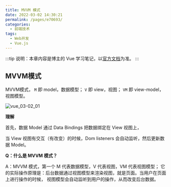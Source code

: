 ```yaml
---
title: MVVM 模式
date: 2022-03-02 14:30:21
permalink: /pages/e70693/
categories:
  - 前端技术
tags:
  - Web开发
  - Vue.js
---
```


:::tip
说明：本章内容是博主的 Vue 学习笔记，以[官方文档](https://cn.vuejs.org/v2/guide/)为准。
:::

## MVVM模式

MVVM模式， `M` 即 model，数据模型； `V` 即 view，视图； `VM` 即 view-model，视图模型。

<!-- more -->
![vue_03-02_01](https://cdn.jsdelivr.net/gh/oliver556/image-hosting@master/20220302/vue_03-02_01.dfh2wv2dq0o.webp)

<img-desc :num="'0'" :title="'MVVM 视图模型'" />

**理解**

首先，数据 Model 通过 Data Bindings 把数据绑定在 View 视图上，

当 View 视图有交互（有改变）的时候，Dom listeners 会自动监听，然后更新数据 Model。

**Q：什么是 MVVM 模式？**

A：MVVM 模式，第一个 M 代表数据模型，V 代表视图，VM 代表视图模型；
它的实际操作原理是：后台数据通过视图模型来渲染视图，就是页面。当用户在页面上进行操作的时候，
视图模型会自动监听到用户的操作，从而改变后台数据。
